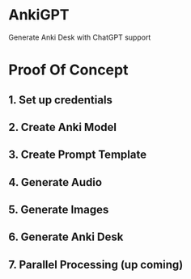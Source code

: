 # AnkiGPT
Generate Anki Desk with ChatGPT support
# Proof Of Concept
## 1. Set up credentials

## 2. Create Anki Model

## 3. Create Prompt Template

## 4. Generate Audio

## 5. Generate Images

## 6. Generate Anki Desk

## 7. Parallel Processing (up coming)
